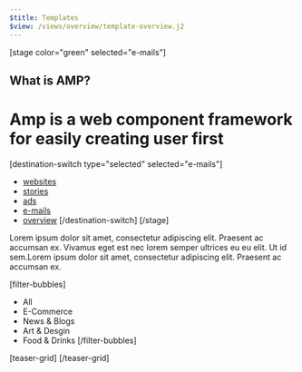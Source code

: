 ```yaml
---
$title: Templates
$view: /views/overview/template-overview.j2
---
```

[stage color="green" selected="e-mails"]
## What is AMP?
# Amp is a web component framework for easily creating user first
[destination-switch type="selected" selected="e-mails"]
- [websites](/content/amp-dev/documentation/templates/websites.md)
- [stories](/content/amp-dev/documentation/templates/stories.md)
- [ads](/content/amp-dev/documentation/templates/ads.md)
- [e-mails](/content/amp-dev/documentation/templates/e-mails.md)
- [overview](/content/amp-dev/documentation/templates/overview.md)
[/destination-switch]
[/stage]

<section class="main intro">
  <p>Lorem ipsum dolor sit amet, consectetur adipiscing elit. Praesent ac accumsan ex. Vivamus eget est nec lorem semper ultrices eu eu elit. Ut id sem.Lorem ipsum dolor sit amet, consectetur adipiscing elit. Praesent ac accumsan ex.</p>
</section>


[filter-bubbles]
  - All
  - E-Commerce
  - News & Blogs
  - Art & Desgin
  - Food & Drinks
[/filter-bubbles]

[teaser-grid]
[](/content/shared/fill-ins/template.md)
[](/content/shared/fill-ins/template.md)
[](/content/shared/fill-ins/template.md)
[](/content/shared/fill-ins/template.md)
[/teaser-grid]
